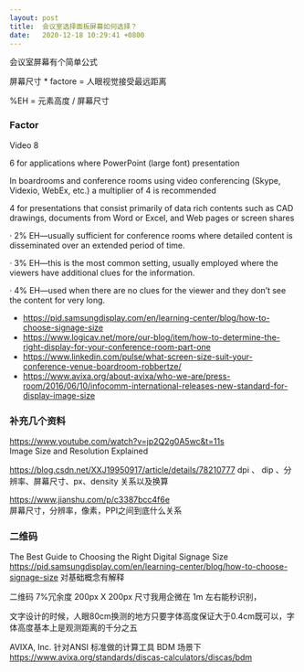 ```yaml
---
layout: post
title:  会议室选择面板屏幕如何选择？
date:   2020-12-18 10:29:41 +0800
---
```



会议室屏幕有个简单公式

屏幕尺寸 *  factore = 人眼视觉接受最远距离

%EH = 元素高度 / 屏幕尺寸

 

 

 

### Factor ###

Video 8

6 for applications where PowerPoint (large font) presentation 

In boardrooms and conference rooms using video conferencing (Skype, Videxio, WebEx, etc.) a multiplier of 4 is recommended 

4 for presentations that consist primarily of data rich contents such as CAD drawings, documents from Word or Excel, and Web pages or screen shares


·         2% EH—usually sufficient for conference rooms where detailed content is disseminated over an extended period of time.

·         3% EH—this is the most common setting, usually employed where the viewers have additional clues for the information.

·         4% EH—used when there are no clues for the viewer and they don’t see the content for very long.

 
- https://pid.samsungdisplay.com/en/learning-center/blog/how-to-choose-signage-size
- https://www.logicav.net/more/our-blog/item/how-to-determine-the-right-display-for-your-conference-room-part-one
- https://www.linkedin.com/pulse/what-screen-size-suit-your-conference-venue-boardroom-robbertze/
- https://www.avixa.org/about-avixa/who-we-are/press-room/2016/06/10/infocomm-international-releases-new-standard-for-display-image-size

 
### 补充几个资料 ###

https://www.youtube.com/watch?v=jp2Q2g0A5wc&t=11s  
Image Size and Resolution Explained

 
https://blog.csdn.net/XXJ19950917/article/details/78210777 
dpi 、 dip 、分辨率、屏幕尺寸、px、density 关系以及换算
 
https://www.jianshu.com/p/c3387bcc4f6e  
屏幕尺寸，分辨率，像素，PPI之间到底什么关系


### 二维码  ###

The Best Guide to Choosing the Right Digital Signage Size https://pid.samsungdisplay.com/en/learning-center/blog/how-to-choose-signage-size  对基础概念有解释 


二维码 7%冗余度  200px X 200px  尺寸我用企微在 1m 左右能秒识别，

文字设计的时候，人眼80cm换测的地方只要字体高度保证大于0.4cm既可以，字体高度基本上是观测距离的千分之五


AVIXA, Inc. 针对ANSI 标准做的计算工具 BDM 场景下 https://www.avixa.org/standards/discas-calculators/discas/bdm

